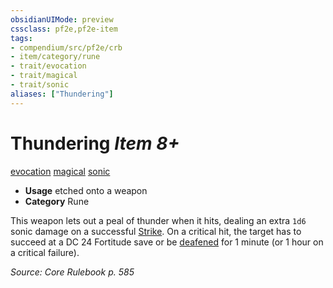 ```yaml
---
obsidianUIMode: preview
cssclass: pf2e,pf2e-item
tags:
- compendium/src/pf2e/crb
- item/category/rune
- trait/evocation
- trait/magical
- trait/sonic
aliases: ["Thundering"]
---
```

# Thundering *Item 8+*  
[evocation](/rules/traits/evocation.md)  [magical](/rules/traits/magical.md)  [sonic](/rules/traits/sonic.md)  

- **Usage** etched onto a weapon
- **Category** Rune

This weapon lets out a peal of thunder when it hits, dealing an extra `1d6` sonic damage on a successful [Strike](/rules/actions/strike.md). On a critical hit, the target has to succeed at a DC 24 Fortitude save or be [deafened](/rules/conditions.md#Deafened) for 1 minute (or 1 hour on a critical failure).

*Source: Core Rulebook p. 585*